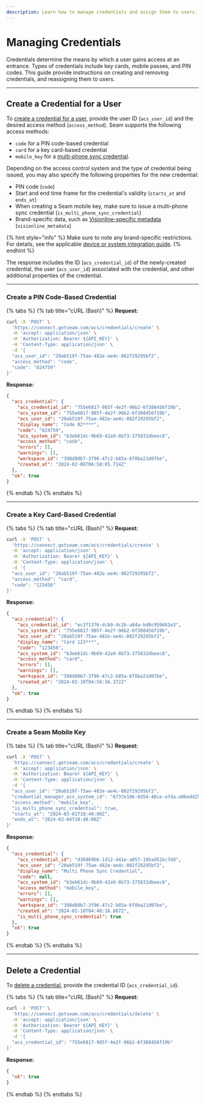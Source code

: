 ```yaml
---
description: Learn how to manage credentials and assign them to users.
---
```


# Managing Credentials

Credentials determine the means by which a user gains access at an entrance. Types of credentials include key cards, mobile passes, and PIN codes. This guide provide instructions on creating and removing credentials, and reassigning them to users.

***

## Create a Credential for a User

To [create a credential for a user](../../api-clients/access-control-systems/credentials/create-credential-for-user.md), provide the user ID (`acs_user_id`) and the desired access method (`access_method`). Seam supports the following access methods:

* `code` for a PIN code-based credential
* `card` for a key card-based credential
* `mobile_key` for a [multi-phone sync credential](../../products/mobile-access-in-development/issuing-mobile-credentials-from-an-access-control-system.md#what-are-multi-phone-sync-credentials).

Depending on the access control system and the type of credential being issued, you may also specify the following properties for the new credential:

* PIN code (`code`)
* Start and end time frame for the credential's validity (`starts_at` and `ends_at`)
* When creating a Seam mobile key, make sure to issue a multi-phone sync credential (`is_multi_phone_sync_credential`)
* Brand-specific data, such as [Visionline-specific metadata](../../device-and-system-integration-guides/assa-abloy-visionline-access-control-system-in-development/visionline-credential-metadata.md) (`visionline_metadata`)

{% hint style="info" %}
Make sure to note any brand-specific restrictions. For details, see the applicable [device or system integration guide](broken-reference).
{% endhint %}

The response includes the ID (`acs_credential_id`) of the newly-created credential, the user (`acs_user_id`) associated with the credential, and other additional properties of the credential.

***

### Create a PIN Code-Based Credential

{% tabs %}
{% tab title="cURL (Bash)" %}
**Request:**

```bash
curl -X 'POST' \
  'https://connect.getseam.com/acs/credentials/create' \
  -H 'accept: application/json' \
  -H 'Authorization: Bearer ${API_KEY}' \
  -H 'Content-Type: application/json' \
  -d '{
  "acs_user_id": "20ab519f-75ae-482e-ae4c-082f29295bf2",
  "access_method": "code",
  "code": "824759"
}'
```

**Response:**

```json
{
  "acs_credential": {
    "acs_credential_id": "755e6817-985f-4e2f-96b2-6f388456f19b",
    "acs_system_id": "755e6817-985f-4e2f-96b2-6f388456f19b",
    "acs_user_id": "20ab519f-75ae-482e-ae4c-082f29295bf2",
    "display_name": "Code 82****",
    "code": "824759",
    "acs_system_id": "b3eb61dc-9b69-42a9-8b73-375832dbeec8",
    "access_method": "code",
    "errors": [],
    "warnings": [],
    "workspace_id": "398d80b7-3f96-47c2-b85a-6f8ba21d07be",
    "created_at": "2024-02-06T06:50:05.714Z"
  },
  "ok": true
}
```
{% endtab %}
{% endtabs %}

***

### Create a Key Card-Based Credential

{% tabs %}
{% tab title="cURL (Bash)" %}
**Request:**

```bash
curl -X 'POST' \
  'https://connect.getseam.com/acs/credentials/create' \
  -H 'accept: application/json' \
  -H 'Authorization: Bearer ${API_KEY}' \
  -H 'Content-Type: application/json' \
  -d '{
  "acs_user_id": "20ab519f-75ae-482e-ae4c-082f29295bf2",
  "access_method": "card",
  "code": "123456"
}'
```

**Response:**

```json
{
  "acs_credential": {
    "acs_credential_id": "ec371376-dcb9-4c2b-a84a-bd0c959d41e3",
    "acs_system_id": "755e6817-985f-4e2f-96b2-6f388456f19b",
    "acs_user_id": "20ab519f-75ae-482e-ae4c-082f29295bf2",
    "display_name": "Card 123***",
    "code": "123456",
    "acs_system_id": "b3eb61dc-9b69-42a9-8b73-375832dbeec8",
    "access_method": "card",
    "errors": [],
    "warnings": [],
    "workspace_id": "398d80b7-3f96-47c2-b85a-6f8ba21d07be",
    "created_at": "2024-02-10T04:58:36.372Z"
  },
  "ok": true
}
```
{% endtab %}
{% endtabs %}

***

### Create a Seam Mobile Key

{% tabs %}
{% tab title="cURL (Bash)" %}
**Request:**

```bash
curl -X 'POST' \
  'https://connect.getseam.com/acs/credentials/create' \
  -H 'accept: application/json' \
  -H 'Authorization: Bearer ${API_KEY}' \
  -H 'Content-Type: application/json' \
  -d '{
  "acs_user_id": "20ab519f-75ae-482e-ae4c-082f29295bf2",
  "credential_manager_acs_system_id": "6737e186-8d54-48ce-a7da-a0be4d252172",
  "access_method": "mobile_key",
  "is_multi_phone_sync_credential": true,
  "starts_at": "2024-03-01T10:40:00Z",
  "ends_at": "2024-03-04T10:40:00Z"
}'
```

**Response:**

```json
{
  "acs_credential": {
    "acs_credential_id": "d36869b6-1d12-441e-a057-195ad51bc7dd",
    "acs_user_id": "20ab519f-75ae-482e-ae4c-082f29295bf2",
    "display_name": "Multi Phone Sync Credential",
    "code": null,
    "acs_system_id": "b3eb61dc-9b69-42a9-8b73-375832dbeec8",
    "access_method": "mobile_key",
    "errors": [],
    "warnings": [],
    "workspace_id": "398d80b7-3f96-47c2-b85a-6f8ba21d07be",
    "created_at": "2024-02-10T04:48:16.867Z",
    "is_multi_phone_sync_credential": true
  },
  "ok": true
}
```
{% endtab %}
{% endtabs %}

***

## Delete a Credential

To [delete a credential](../../api-clients/access-control-systems/credentials/delete-credential.md), provide the credential ID (`acs_credential_id`).

{% tabs %}
{% tab title="cURL (Bash)" %}
**Request:**

```bash
curl -X 'POST' \
  'https://connect.getseam.com/acs/credentials/delete' \
  -H 'accept: application/json' \
  -H 'Authorization: Bearer ${API_KEY}' \
  -H 'Content-Type: application/json' \
  -d '{
  "acs_credential_id": "755e6817-985f-4e2f-96b2-6f388456f19b"
}'
```

**Response:**

```json
{
  "ok": true
}
```
{% endtab %}
{% endtabs %}
